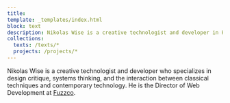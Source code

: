 ```yaml
---
title:
template: _templates/index.html
block: text
description: Nikolas Wise is a creative technologist and developer in Portland who specializes in design critique, systems thinking, and the interaction between classical techniques and contemporary technology.
collections:
  texts: /texts/*
  projects: /projects/*
---
```


Nikolas Wise is a creative technologist and developer who specializes in design critique, systems thinking, and the interaction between classical techniques and contemporary technology. He is the Director of Web Development at [Fuzzco](https://fuzzco.com).